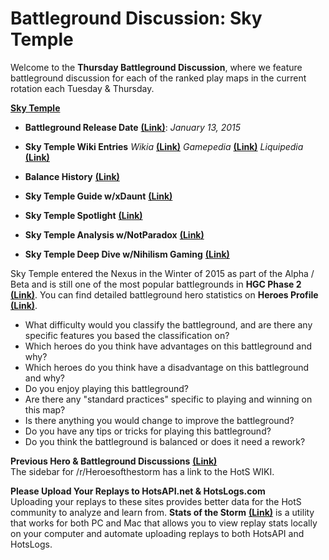 # Battleground Discussion: Sky Temple

Welcome to the **Thursday Battleground Discussion**, where we feature battleground discussion for each of the ranked play maps in the current rotation each Tuesday & Thursday.

[**Sky Temple**](https://heroesofthestorm.com/static/images/battlegrounds/bg_sky-temple.jpg)

* **Battleground Release Date** [**(Link)**](http://nexuscompendium.com/battlegrounds.php): *January 13, 2015*

* **Sky Temple Wiki Entries** *Wikia* [**(Link)**](http://heroesofthestorm.wikia.com/wiki/Sky_Temple) *Gamepedia* [**(Link)**](https://heroesofthestorm.gamepedia.com/Sky_Temple) *Liquipedia* [**(Link)**](https://liquipedia.net/heroes/Sky_Temple)

* **Balance History** [**(Link)**](https://heroespatchnotes.com/battleground/skytemple.html)

* **Sky Temple Guide w/xDaunt** [**(Link)**](https://www.teamliquid.net/forum/heroes/481334-heroes-map-guide-sky-temple)

* **Sky Temple Spotlight**  [**(Link)**](https://www.youtube.com/watch?v=4rThHzK0yCM)

* **Sky Temple Analysis w/NotParadox** [**(Link)**](https://www.youtube.com/watch?v=mxtJ9_tCl3o&t=472s)

* **Sky Temple Deep Dive w/Nihilism Gaming** [**(Link)**](https://www.youtube.com/watch?v=2pr2jZGrqCM&t=495s)

Sky Temple entered the Nexus in the Winter of 2015 as part of the Alpha / Beta and is still one of the most popular battlegrounds in **HGC Phase 2** [**(Link)**](https://masterleague.net/map/sky-temple/).  You can find detailed battleground hero statistics on **Heroes Profile** [**(Link)**](https://www.heroesprofile.com/Global/Hero/?timeframe=10&role=All&hero=All&game_type=tl&map=Sky%2BTemple&league_tier=all).
  
* What difficulty would you classify the battleground, and are there any specific features you based the classification on?  
* Which heroes do you think have advantages on this battleground and why?
* Which heroes do you think have a disadvantage on this battleground and why?
* Do you enjoy playing this battleground?
* Are there any "standard practices" specific to playing and winning on this map?
* Is there anything you would change to improve the battleground?
* Do you have any tips or tricks for playing this battleground?
* Do you think the battleground is balanced or does it need a rework?

**Previous Hero & Battleground Discussions** [**(Link)**](https://www.reddit.com/r/heroesofthestorm/wiki/herodiscussions)  
The sidebar for /r/Heroesofthestorm has a link to the HotS WIKI.

**Please Upload Your Replays to HotsAPI.net & HotsLogs.com**  
Uploading your replays to these sites provides better data for the HotS community to analyze and learn from. **Stats of the Storm** [**(Link)**](https://ebshimizu.github.io/stats-of-the-storm/) is a utility that works for both PC and Mac that allows you to view replay stats locally on your computer and automate uploading replays to both HotsAPI and HotsLogs.